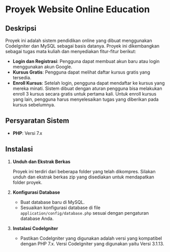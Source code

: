 # Proyek Website Online Education

## Deskripsi

Proyek ini adalah sistem pendidikan online yang dibuat menggunakan CodeIgniter dan MySQL sebagai basis datanya. Proyek ini dikembangkan sebagai tugas mata kuliah dan menyediakan fitur-fitur berikut:

- **Login dan Registrasi**: Pengguna dapat membuat akun baru atau login menggunakan akun Google.
- **Kursus Gratis**: Pengguna dapat melihat daftar kursus gratis yang tersedia.
- **Enroll Kursus**: Setelah login, pengguna dapat mendaftar ke kursus yang mereka minati. Sistem dibuat dengan aturan pengguna bisa melakukan enroll 3 kursus secara gratis untuk pertama kali. Untuk enroll kursus yang lain, pengguna harus menyelesaikan tugas yang diberikan pada kursus sebelumnya.

## Persyaratan Sistem

- **PHP**: Versi 7.x

## Instalasi

1. **Unduh dan Ekstrak Berkas**

   Proyek ini terdiri dari beberapa folder yang telah dikompres. Silakan unduh dan ekstrak berkas zip yang disediakan untuk mendapatkan folder proyek.

2. **Konfigurasi Database**

   - Buat database baru di MySQL.
   - Sesuaikan konfigurasi database di file `application/config/database.php` sesuai dengan pengaturan database Anda.

3. **Instalasi CodeIgniter**

   - Pastikan CodeIgniter yang digunakan adalah versi yang kompatibel dengan PHP 7.x. Versi CodeIgniter yang digunakan yaitu Versi 3.1.13.

